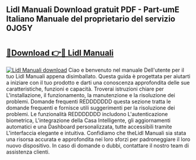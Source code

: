 ## Lidl Manuali Download gratuit PDF - Part-umE Italiano Manuale del proprietario del servizio 0JO5Y

# <h2><a href="http://dfb3vk6.blite.top/?on=Lidl+Manuali">🔗Download 👉🔴 Lidl Manuali</a></h2>

[![Lidl Manuali download](https://i.imgur.com/lujVjoI.png)](http://dfb3vk6.blite.top/?on=Lidl+Manuali)
Ciao e benvenuto nel manuale Dell'utente per il tuo Lidl Manuali appena disimballato. Questa guida è progettata per aiutarti a iniziare con il tuo prodotto e darti una conoscenza approfondita delle sue caratteristiche, funzioni e capacità. Troverai istruzioni chiare per L'installazione, il funzionamento, la manutenzione e la risoluzione dei problemi. Domande frequenti REDDDDDDD questa sezione tratta le domande frequenti e fornisce utili suggerimenti per la risoluzione dei problemi. Le funzionalità REDDDDDDD includono L'autenticazione biometrica, L'integrazione della Casa Intelligente, gli aggiornamenti automatici e una Dashboard personalizzata, tutte accessibili tramite L'interfaccia elegante e intuitiva. Confidiamo che theLidl Manuali sia stata una risorsa accurata e approfondita nei loro sforzi per padroneggiare il loro nuovo dispositivo. In caso di domande o dubbi, contattare il nostro team di assistenza clienti.
